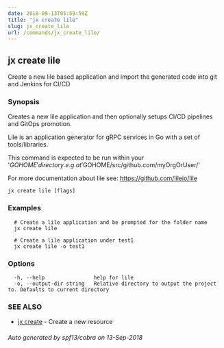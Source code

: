 ```yaml
---
date: 2018-09-13T05:59:59Z
title: "jx create lile"
slug: jx_create_lile
url: /commands/jx_create_lile/
---
```

## jx create lile

Create a new lile based application and import the generated code into git and Jenkins for CI/CD

### Synopsis

Creates a new lile application and then optionally setups CI/CD pipelines and GitOps promotion. 

Lile is an application generator for gRPC services in Go with a set of tools/libraries. 

This command is expected to be run within your '$GOHOME' directory. e.g. at '$GOHOME/src/github.com/myOrgOrUser/' 

For more documentation about lile see: https://github.com/lileio/lile

```
jx create lile [flags]
```

### Examples

```
  # Create a lile application and be prompted for the folder name
  jx create lile
  
  # Create a lile application under test1
  jx create lile -o test1
```

### Options

```
  -h, --help                help for lile
  -o, --output-dir string   Relative directory to output the project to. Defaults to current directory
```

### SEE ALSO

* [jx create](/commands/jx_create/)	 - Create a new resource

###### Auto generated by spf13/cobra on 13-Sep-2018
